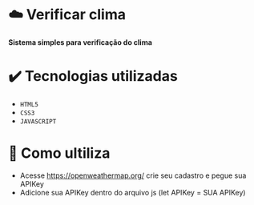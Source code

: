# ☁️ Verificar clima

**Sistema simples para verificação do clima**

# ✔️ Tecnologias utilizadas 

- `HTML5`
- `CSS3`
- `JAVASCRIPT`

# 🔧 Como ultiliza
- Acesse https://openweathermap.org/ crie seu cadastro e pegue sua APIKey
- Adicione sua APIKey dentro do arquivo js (let APIKey = SUA APIKey)
